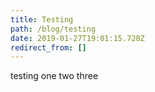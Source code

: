 ```yaml
---
title: Testing
path: /blog/testing
date: 2019-01-27T19:01:15.728Z
redirect_from: []
---
```

testing one two three
